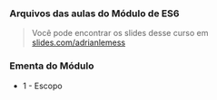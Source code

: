 ### Arquivos das aulas do Módulo de ES6

> Você pode encontrar os slides desse curso em [slides.com/adrianlemess](https://slides.com/adrianlemescaetano/javascript-introducao#/)

### Ementa do Módulo

- 1 - Escopo

